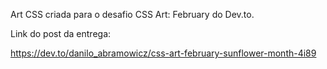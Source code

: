 Art CSS criada para o desafio CSS Art: February do Dev.to.

Link do post da entrega:

https://dev.to/danilo_abramowicz/css-art-february-sunflower-month-4i89
